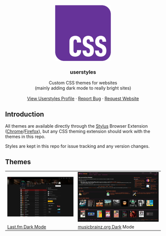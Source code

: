 <a name="readme-top"></a>

<!-- PROJECT LOGO -->
<br />
<div align="center">
  <a href="https://github.com/lukethacoder/lwc-garden">
    <img width="180" src="./docs/css-logo.webp" alt="LWC Garden logo">
  </a>

<h3 align="center">userstyles</h3>
  <p align="center">
    Custom CSS themes for websites
    <br />
    (mainly adding dark mode to really bright sites)
    <br />
    <br />
    <a href="https://userstyles.world/user/lukethacoder">View Userstyles Profile</a>
    ·
    <a href="https://github.com/lukethacoder/userstyles/issues">Report Bug</a>
    ·
    <a href="https://github.com/lukethacoder/userstyles/issues">Request Website</a>
  </p>
</div>

## Introduction

All themes are available directly through the [Stylus](https://add0n.com/stylus.html) Browser Extension ([Chrome](https://chromewebstore.google.com/detail/stylus/clngdbkpkpeebahjckkjfobafhncgmne)/[Firefox](https://addons.mozilla.org/en-US/firefox/addon/styl-us/)), but any CSS theming extension should work with the themes in this repo.

Styles are kept in this repo for issue tracking and any version changes.

## Themes

|                                     |                                             |
| ----------------------------------- | ------------------------------------------- |
| ![](./sites/last.fm/screenshot.jpg) | ![](./sites/musicbrainz.org/screenshot.jpg) |
| [Last.fm Dark Mode](./sites/last.fm)                   | [musicbrainz.org Dark](./sites/musicbrainz.org/) Mode                   |
